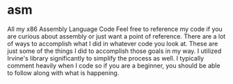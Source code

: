 # asm
All my x86 Assembly Language Code
Feel free to reference my code if you are curious about assembly or just want a point of reference.
There are a lot of ways to accomplish what I did in whatever code you look at. These are just some of
the things I did to accomplish those goals in my way. I utilized Irvine's library significantly to simplify
the process as well. I typically comment heavily when I code so if you are a beginner, you should be able to
follow along with what is happening.

